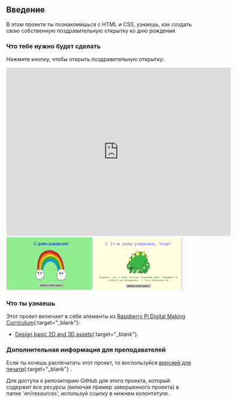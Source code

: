 ## Введение

В этом проекте ты познакомишься с HTML и CSS, узнаешь, как создать свою собственную поздравительную открытку ко дню рождения.

### Что тебе нужно будет сделать

Нажмите кнопку, чтобы открыть поздравительную открытку:

<div class="trinket">
  <iframe src="https://trinket.io/embed/html/e996dc0380?outputOnly=true&start=result" width="600" height="450" frameborder="0" marginwidth="0" marginheight="0" allowfullscreen>
  </iframe>
  <img src="images/birthday-final.png">
</div>

### Что ты узнаешь

Этот проект включает в себя элементы из [Raspberry Pi Digital Making Curriculum](http://rpf.io/curriculum){:target="_blank"}:

+ [Design basic 2D and 3D assets](https://www.raspberrypi.org/curriculum/design/creator){:target="_blank"}.

### Дополнительная информация для преподавателей

Если ты хочешь распечатать этот проект, то воспользуйся [версией для печати](https://projects.raspberrypi.org/en/projects/happy-birthday/print){:target="_blank"} .

Для доступа к репозиторию GitHub для этого проекта, который содержит все ресурсы (включая пример завершенного проекта) в папке 'en/resources', используй ссылку в нижнем колонтитуле.